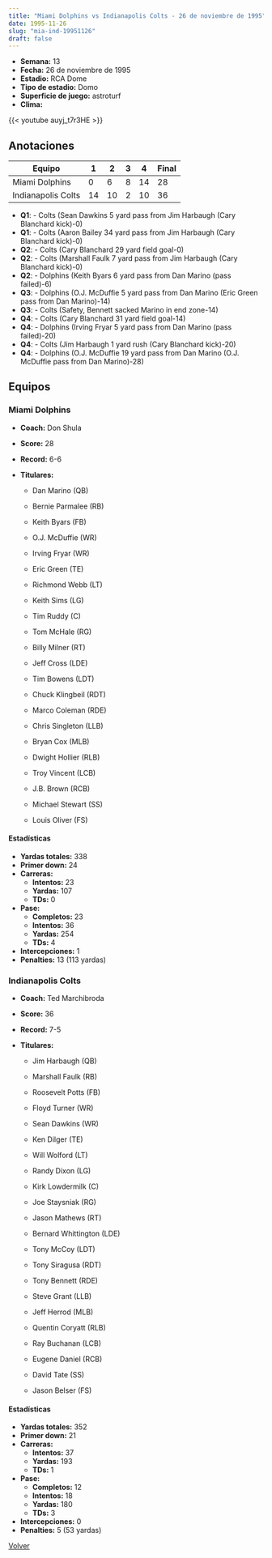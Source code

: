 ```yaml
---
title: "Miami Dolphins vs Indianapolis Colts - 26 de noviembre de 1995"
date: 1995-11-26
slug: "mia-ind-19951126"
draft: false
---
```


- **Semana:** 13
- **Fecha:** 26 de noviembre de 1995
- **Estadio:** RCA Dome
- **Tipo de estadio:** Domo
- **Superficie de juego:** astroturf
- **Clima:** 


{{< youtube auyj_t7r3HE >}}


## Anotaciones
| Equipo | 1 | 2 | 3 | 4 | Final |
|--------|---|---|---|---|-------|
| Miami Dolphins  | 0 | 6 | 8 | 14  | 28 |
| Indianapolis Colts  | 14 | 10 | 2 | 10  | 36 |
- **Q1**:  - Colts (Sean Dawkins 5 yard pass from Jim Harbaugh (Cary Blanchard kick)-0)
- **Q1**:  - Colts (Aaron Bailey 34 yard pass from Jim Harbaugh (Cary Blanchard kick)-0)
- **Q2**:  - Colts (Cary Blanchard 29 yard field goal-0)
- **Q2**:  - Colts (Marshall Faulk 7 yard pass from Jim Harbaugh (Cary Blanchard kick)-0)
- **Q2**:  - Dolphins (Keith Byars 6 yard pass from Dan Marino (pass failed)-6)
- **Q3**:  - Dolphins (O.J. McDuffie 5 yard pass from Dan Marino (Eric Green pass from Dan Marino)-14)
- **Q3**:  - Colts (Safety, Bennett sacked Marino in end zone-14)
- **Q4**:  - Colts (Cary Blanchard 31 yard field goal-14)
- **Q4**:  - Dolphins (Irving Fryar 5 yard pass from Dan Marino (pass failed)-20)
- **Q4**:  - Colts (Jim Harbaugh 1 yard rush (Cary Blanchard kick)-20)
- **Q4**:  - Dolphins (O.J. McDuffie 19 yard pass from Dan Marino (O.J. McDuffie pass from Dan Marino)-28)


## Equipos


### Miami Dolphins
* **Coach:** Don Shula
* **Score:** 28
* **Record:** 6-6
* **Titulares:** 

  * Dan Marino (QB) 

  * Bernie Parmalee (RB) 

  * Keith Byars (FB) 

  * O.J. McDuffie (WR) 

  * Irving Fryar (WR) 

  * Eric Green (TE) 

  * Richmond Webb (LT) 

  * Keith Sims (LG) 

  * Tim Ruddy (C) 

  * Tom McHale (RG) 

  * Billy Milner (RT) 

  * Jeff Cross (LDE) 

  * Tim Bowens (LDT) 

  * Chuck Klingbeil (RDT) 

  * Marco Coleman (RDE) 

  * Chris Singleton (LLB) 

  * Bryan Cox (MLB) 

  * Dwight Hollier (RLB) 

  * Troy Vincent (LCB) 

  * J.B. Brown (RCB) 

  * Michael Stewart (SS) 

  * Louis Oliver (FS) 

#### Estadísticas
* **Yardas totales:** 338
* **Primer down:** 24
* **Carreras:**
  * **Intentos:** 23
  * **Yardas:** 107
  * **TDs:** 0
* **Pase:**
  * **Completos:** 23
  * **Intentos:** 36
  * **Yardas:** 254
  * **TDs:** 4
* **Intercepciones:** 1
* **Penalties:** 13 (113 yardas)

### Indianapolis Colts
* **Coach:** Ted Marchibroda
* **Score:** 36
* **Record:** 7-5
* **Titulares:** 

  * Jim Harbaugh (QB) 

  * Marshall Faulk (RB) 

  * Roosevelt Potts (FB) 

  * Floyd Turner (WR) 

  * Sean Dawkins (WR) 

  * Ken Dilger (TE) 

  * Will Wolford (LT) 

  * Randy Dixon (LG) 

  * Kirk Lowdermilk (C) 

  * Joe Staysniak (RG) 

  * Jason Mathews (RT) 

  * Bernard Whittington (LDE) 

  * Tony McCoy (LDT) 

  * Tony Siragusa (RDT) 

  * Tony Bennett (RDE) 

  * Steve Grant (LLB) 

  * Jeff Herrod (MLB) 

  * Quentin Coryatt (RLB) 

  * Ray Buchanan (LCB) 

  * Eugene Daniel (RCB) 

  * David Tate (SS) 

  * Jason Belser (FS) 

#### Estadísticas
* **Yardas totales:** 352
* **Primer down:** 21
* **Carreras:**
  * **Intentos:** 37
  * **Yardas:** 193
  * **TDs:** 1
* **Pase:**
  * **Completos:** 12
  * **Intentos:** 18
  * **Yardas:** 180
  * **TDs:** 3
* **Intercepciones:** 0
* **Penalties:** 5 (53 yardas)


[Volver](/historia/1995)
